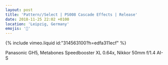 ```yaml
---
layout: post
title: 'Pattern//Select | PS008 Cascade Effects | Release'
date: 2018-11-25 22:02 +0100
location: 'Leipzig, Germany'
emojis: '🎹'
---
```


{% include vimeo.liquid id:"314563100?h=edfa311ecf" %}

Panasonic GH5, Metabones Speedbooster XL 0.64x, Nikkor 50mm f/1.4 AI-S
